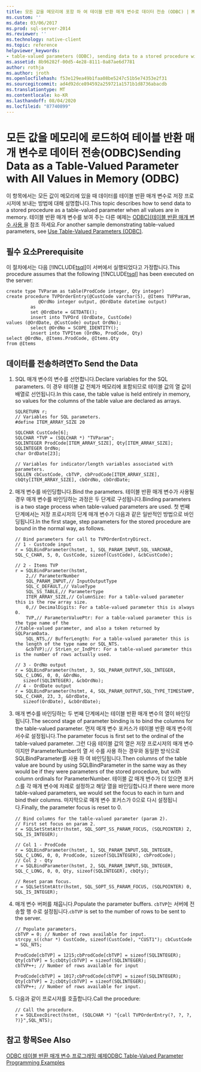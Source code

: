 ```yaml
---
title: 모든 값을 메모리에 포함 하 여 테이블 반환 매개 변수로 데이터 전송 (ODBC) | Microsoft Docs
ms.custom: ''
ms.date: 03/06/2017
ms.prod: sql-server-2014
ms.reviewer: ''
ms.technology: native-client
ms.topic: reference
helpviewer_keywords:
- table-valued parameters (ODBC), sending data to a stored procedure with all values in memory
ms.assetid: 8b96282f-00d5-4e28-8111-0a87ae6d7781
author: rothja
ms.author: jroth
ms.openlocfilehash: f53e129ea49b1faa08be5247c51b5e74353e2f31
ms.sourcegitcommit: ad4d92dce894592a259721a1571b1d8736abacdb
ms.translationtype: MT
ms.contentlocale: ko-KR
ms.lasthandoff: 08/04/2020
ms.locfileid: "87740899"
---
```

# <a name="sending-data-as-a-table-valued-parameter-with-all-values-in-memory-odbc"></a><span data-ttu-id="050ee-102">모든 값을 메모리에 로드하여 테이블 반환 매개 변수로 데이터 전송(ODBC)</span><span class="sxs-lookup"><span data-stu-id="050ee-102">Sending Data as a Table-Valued Parameter with All Values in Memory (ODBC)</span></span>
  <span data-ttu-id="050ee-103">이 항목에서는 모든 값이 메모리에 있을 때 데이터를 테이블 반환 매개 변수로 저장 프로시저에 보내는 방법에 대해 설명합니다.</span><span class="sxs-lookup"><span data-stu-id="050ee-103">This topic describes how to send data to a stored procedure as a table-valued parameter when all values are in memory.</span></span> <span data-ttu-id="050ee-104">테이블 반환 매개 변수를 보여 주는 다른 예제는 [ODBC&#41;&#40;테이블 반환 매개 변수 사용 ](table-valued-parameters-odbc.md)을 참조 하세요.</span><span class="sxs-lookup"><span data-stu-id="050ee-104">For another sample demonstrating table-valued parameters, see [Use Table-Valued Parameters &#40;ODBC&#41;](table-valued-parameters-odbc.md).</span></span>  
  
## <a name="prerequisite"></a><span data-ttu-id="050ee-105">필수 요소</span><span class="sxs-lookup"><span data-stu-id="050ee-105">Prerequisite</span></span>  
 <span data-ttu-id="050ee-106">이 절차에서는 다음 [!INCLUDE[tsql](../../includes/tsql-md.md)]이 서버에서 실행되었다고 가정합니다.</span><span class="sxs-lookup"><span data-stu-id="050ee-106">This procedure assumes that the following [!INCLUDE[tsql](../../includes/tsql-md.md)] has been executed on the server:</span></span>  
  
```  
create type TVParam as table(ProdCode integer, Qty integer)  
create procedure TVPOrderEntry(@CustCode varchar(5), @Items TVPParam,   
            @OrdNo integer output, @OrdDate datetime output)  
         as   
         set @OrdDate = GETDATE();  
         insert into TVPOrd (OrdDate, CustCode)   
values (@OrdDate, @CustCode) output OrdNo);   
         select @OrdNo = SCOPE_IDENTITY();   
         insert into TVPItem (OrdNo, ProdCode, Qty)  
select @OrdNo, @Items.ProdCode, @Items.Qty   
from @Items  
```  
  
## <a name="to-send-the-data"></a><span data-ttu-id="050ee-107">데이터를 전송하려면</span><span class="sxs-lookup"><span data-stu-id="050ee-107">To Send the Data</span></span>  
  
1.  <span data-ttu-id="050ee-108">SQL 매개 변수의 변수를 선언합니다.</span><span class="sxs-lookup"><span data-stu-id="050ee-108">Declare variables for the SQL parameters.</span></span> <span data-ttu-id="050ee-109">이 경우 테이블 값 전체가 메모리에 포함되므로 테이블 값의 열 값이 배열로 선언됩니다.</span><span class="sxs-lookup"><span data-stu-id="050ee-109">In this case, the table value is held entirely in memory, so values for the columns of the table value are declared as arrays.</span></span>  
  
    ```  
    SQLRETURN r;  
    // Variables for SQL parameters.  
    #define ITEM_ARRAY_SIZE 20  
  
    SQLCHAR CustCode[6];  
    SQLCHAR *TVP = (SQLCHAR *) "TVParam";  
    SQLINTEGER ProdCode[ITEM_ARRAY_SIZE], Qty[ITEM_ARRAY_SIZE];  
    SQLINTEGER OrdNo;  
    char OrdDate[23];  
  
    // Variables for indicator/length variables associated with parameters.  
    SQLLEN cbCustCode, cbTVP, cbProdCode[ITEM_ARRAY_SIZE], cbQty[ITEM_ARRAY_SIZE], cbOrdNo, cbOrdDate;  
    ```  
  
2.  <span data-ttu-id="050ee-110">매개 변수를 바인딩합니다.</span><span class="sxs-lookup"><span data-stu-id="050ee-110">Bind the parameters.</span></span> <span data-ttu-id="050ee-111">테이블 반환 매개 변수가 사용될 경우 매개 변수를 바인딩하는 과정은 두 단계로 구성됩니다.</span><span class="sxs-lookup"><span data-stu-id="050ee-111">Binding parameters is a two stage process when table-valued parameters are used.</span></span> <span data-ttu-id="050ee-112">첫 번째 단계에서는 저장 프로시저의 단계 매개 변수가 다음과 같은 일반적인 방법으로 바인딩됩니다.</span><span class="sxs-lookup"><span data-stu-id="050ee-112">In the first stage, step parameters for the stored procedure are bound in the normal way, as follows.</span></span>  
  
    ```  
    // Bind parameters for call to TVPOrderEntryDirect.  
    // 1 - Custcode input  
    r = SQLBindParameter(hstmt, 1, SQL_PARAM_INPUT,SQL_VARCHAR, SQL_C_CHAR, 5, 0, CustCode, sizeof(CustCode), &cbCustCode);  
  
    // 2 - Items TVP  
    r = SQLBindParameter(hstmt,   
        2,// ParameterNumber  
        SQL_PARAM_INPUT,// InputOutputType  
        SQL_C_DEFAULT,// ValueType   
        SQL_SS_TABLE,// Parametertype  
        ITEM_ARRAY_SIZE,// ColumnSize: For a table-valued parameter this is the row array size.  
        0,// DecimalDigits: For a table-valued parameter this is always 0.   
        TVP,// ParameterValuePtr: For a table-valued parameter this is the type name of the   
    //table-valued parameter, and also a token returned by SQLParamData.  
        SQL_NTS,// BufferLength: For a table-valued parameter this is the length of the type name or SQL_NTS.  
        &cbTVP);// StrLen_or_IndPtr: For a table-valued parameter this is the number of rows actually used.  
  
    // 3 - OrdNo output  
    r = SQLBindParameter(hstmt, 3, SQL_PARAM_OUTPUT,SQL_INTEGER, SQL_C_LONG, 0, 0, &OrdNo,  
       sizeof(SQLINTEGER), &cbOrdNo);  
    // 4 - OrdDate output  
    r = SQLBindParameter(hstmt, 4, SQL_PARAM_OUTPUT,SQL_TYPE_TIMESTAMP, SQL_C_CHAR, 23, 3, &OrdDate,   
       sizeof(OrdDate), &cbOrdDate);  
    ```  
  
3.  <span data-ttu-id="050ee-113">매개 변수를 바인딩하는 두 번째 단계에서는 테이블 반환 매개 변수의 열이 바인딩됩니다.</span><span class="sxs-lookup"><span data-stu-id="050ee-113">The second stage of parameter binding is to bind the columns for the table-valued parameter.</span></span> <span data-ttu-id="050ee-114">먼저 매개 변수 포커스가 테이블 반환 매개 변수의 서수로 설정됩니다.</span><span class="sxs-lookup"><span data-stu-id="050ee-114">The parameter focus is first set to the ordinal of the table-valued parameter.</span></span> <span data-ttu-id="050ee-115">그런 다음 테이블 값의 열은 저장 프로시저의 매개 변수 이지만 ParameterNumber의 열 서 수를 사용 하는 경우와 동일한 방식으로 SQLBindParameter를 사용 하 여 바인딩됩니다.</span><span class="sxs-lookup"><span data-stu-id="050ee-115">Then columns of the table value are bound by using SQLBindParameter in the same way as they would be if they were parameters of the stored procedure, but with column ordinals for ParameterNumber.</span></span> <span data-ttu-id="050ee-116">테이블 값 매개 변수가 더 있으면 포커스를 각 매개 변수에 차례로 설정하고 해당 열을 바인딩합니다.</span><span class="sxs-lookup"><span data-stu-id="050ee-116">If there were more table-valued parameters, we would set the focus to each in turn and bind their columns.</span></span> <span data-ttu-id="050ee-117">마지막으로 매개 변수 포커스가 0으로 다시 설정됩니다.</span><span class="sxs-lookup"><span data-stu-id="050ee-117">Finally, the parameter focus is reset to 0.</span></span>  
  
    ```  
    // Bind columns for the table-valued parameter (param 2).  
    // First set focus on param 2.  
    r = SQLSetStmtAttr(hstmt, SQL_SOPT_SS_PARAM_FOCUS, (SQLPOINTER) 2, SQL_IS_INTEGER);  
  
    // Col 1 - ProdCode  
    r = SQLBindParameter(hstmt, 1, SQL_PARAM_INPUT,SQL_INTEGER, SQL_C_LONG, 0, 0, ProdCode, sizeof(SQLINTEGER), cbProdCode);  
    // Col 2 - Qty  
    r = SQLBindParameter(hstmt, 2, SQL_PARAM_INPUT,SQL_INTEGER, SQL_C_LONG, 0, 0, Qty, sizeof(SQLINTEGER), cbQty);  
  
    // Reset param focus.  
    r = SQLSetStmtAttr(hstmt, SQL_SOPT_SS_PARAM_FOCUS, (SQLPOINTER) 0, SQL_IS_INTEGER);  
    ```  
  
4.  <span data-ttu-id="050ee-118">매개 변수 버퍼를 채웁니다.</span><span class="sxs-lookup"><span data-stu-id="050ee-118">Populate the parameter buffers.</span></span> <span data-ttu-id="050ee-119">`cbTVP`는 서버에 전송할 행 수로 설정됩니다.</span><span class="sxs-lookup"><span data-stu-id="050ee-119">`cbTVP` is set to the number of rows to be sent to the server.</span></span>  
  
    ```  
    // Populate parameters.  
    cbTVP = 0; // Number of rows available for input.  
    strcpy_s((char *) CustCode, sizeof(CustCode), "CUST1"); cbCustCode = SQL_NTS;  
  
    ProdCode[cbTVP] = 1215;cbProdCode[cbTVP] = sizeof(SQLINTEGER);   
    Qty[cbTVP] = 5;cbQty[cbTVP] = sizeof(SQLINTEGER);   
    cbTVP++; // Number of rows available for input  
  
    ProdCode[cbTVP] = 1017;cbProdCode[cbTVP] = sizeof(SQLINTEGER);   
    Qty[cbTVP] = 2;cbQty[cbTVP] = sizeof(SQLINTEGER);   
    cbTVP++; // Number of rows available for input.  
    ```  
  
5.  <span data-ttu-id="050ee-120">다음과 같이 프로시저를 호출합니다.</span><span class="sxs-lookup"><span data-stu-id="050ee-120">Call the procedure:</span></span>  
  
    ```  
    // Call the procedure.  
    r = SQLExecDirect(hstmt, (SQLCHAR *) "{call TVPOrderEntry(?, ?, ?, ?)}",SQL_NTS);  
    ```  
  
## <a name="see-also"></a><span data-ttu-id="050ee-121">참고 항목</span><span class="sxs-lookup"><span data-stu-id="050ee-121">See Also</span></span>  
 [<span data-ttu-id="050ee-122">ODBC 테이블 반환 매개 변수 프로그래밍 예제</span><span class="sxs-lookup"><span data-stu-id="050ee-122">ODBC Table-Valued Parameter Programming Examples</span></span>](../../database-engine/dev-guide/odbc-table-valued-parameter-programming-examples.md)  
  
  
